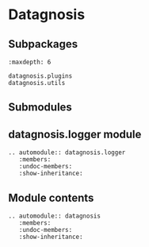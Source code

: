 # Datagnosis

## Subpackages

```{toctree}
:maxdepth: 6

datagnosis.plugins
datagnosis.utils
```

## Submodules

## datagnosis.logger module

```{eval-rst}
.. automodule:: datagnosis.logger
   :members:
   :undoc-members:
   :show-inheritance:
```

## Module contents

```{eval-rst}
.. automodule:: datagnosis
   :members:
   :undoc-members:
   :show-inheritance:
```
